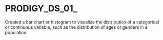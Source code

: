 # PRODIGY_DS_01_
Created a bar chart or histogram to visualize the distribution of a categorical or continuous variable, such as the distribution of ages or genders in a population.
